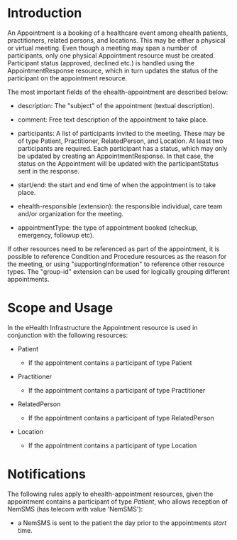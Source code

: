 # Introduction

An Appointment is a booking of a healthcare event among ehealth patients, practitioners, related persons, and locations.
This may be either a physical or virtual meeting. Even though a meeting may span a number of participants, only one
physical Appointment resource must be created. Participant status (approved, declined etc.) is handled using the AppointmentResponse
resource, which in turn updates the status of the participant on the appointment resource.

The most important fields of the ehealth-appointment are described below:

- description: The "subject" of the appointment (textual description).

- comment: Free text description of the appointment to take place.

- participants: A list of participants invited to the meeting. These may be of type Patient, Practitioner, RelatedPerson,
  and Location. At least two participants are required. Each participant has a status, which may only be updated by
  creating an AppointmentResponse. In that case, the status on the Appointment will be updated with the participantStatus
  sent in the response.
  
- start/end: the start and end time of when the appointment is to take place.

- ehealth-responsible (extension): the responsible individual, care team and/or organization for the meeting.

- appointmentType: the type of appointment booked (checkup, emergency, followup etc).

If other resources need to be referenced as part of the appointment, it is possible to reference Condition and Procedure
resources as the reason for the meeting, or using "supportingInformation" to reference other resource types. The
"group-id" extension can be used for logically grouping different appointments.

# Scope and Usage
In the eHealth Infrastructure the Appointment resource is used in conjunction with the following resources:

- Patient
  - If the appointment contains a participant of type Patient

- Practitioner
  - If the appointment contains a participant of type Practitioner

- RelatedPerson
  - If the appointment contains a participant of type RelatedPerson

- Location
  - If the appointment contains a participant of type Location

# Notifications
The following rules apply to ehealth-appointment resources, given the appointment contains a participant of type _Patient_, who allows reception of NemSMS (has telecom with value 'NemSMS'):

* a NemSMS is sent to the patient the day prior to the appointments _start_ time.

  
